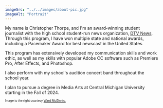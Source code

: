 ```yaml
---
imageSrc: "../../images/about-pic.jpg"
imageAlt: "Portrait"
---
```


My name is Christopher Thorpe, and I'm an award-winning student journalist with the high school student-run news organization, <a href="https://www.youtube.com/davisondtv" target="_blank" rel="nofollow noopener noreferrer" aria-label="External Link"><u>DTV News</u></a>. Through this program, I have won multiple state and national awards, including a Pacemaker Award for best newscast in the United States.

This program has extensively developed my communication skills and work ethic, as well as my skills with popular Adobe CC software such as Premiere Pro, After Effects, and Photoshop.

I also perform with my school's audition concert band throughout the school year.

I plan to pursue a degree in Media Arts at Central Michigan University starting in the Fall of 2024.

<sup><sub>Image to the right courtesy <u>Ward McGinnis.</u></sub></sup>